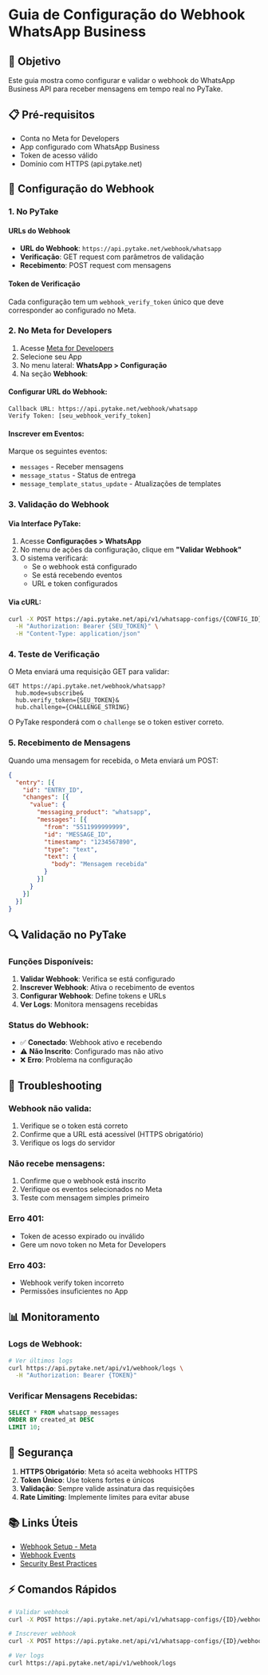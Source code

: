 # Guia de Configuração do Webhook WhatsApp Business

## 🎯 Objetivo
Este guia mostra como configurar e validar o webhook do WhatsApp Business API para receber mensagens em tempo real no PyTake.

## 📋 Pré-requisitos
- Conta no Meta for Developers
- App configurado com WhatsApp Business
- Token de acesso válido
- Domínio com HTTPS (api.pytake.net)

## 🔧 Configuração do Webhook

### 1. No PyTake

#### URLs do Webhook
- **URL do Webhook**: `https://api.pytake.net/webhook/whatsapp`
- **Verificação**: GET request com parâmetros de validação
- **Recebimento**: POST request com mensagens

#### Token de Verificação
Cada configuração tem um `webhook_verify_token` único que deve corresponder ao configurado no Meta.

### 2. No Meta for Developers

1. Acesse [Meta for Developers](https://developers.facebook.com)
2. Selecione seu App
3. No menu lateral: **WhatsApp > Configuração**
4. Na seção **Webhook**:

#### Configurar URL do Webhook:
```
Callback URL: https://api.pytake.net/webhook/whatsapp
Verify Token: [seu_webhook_verify_token]
```

#### Inscrever em Eventos:
Marque os seguintes eventos:
- `messages` - Receber mensagens
- `message_status` - Status de entrega
- `message_template_status_update` - Atualizações de templates

### 3. Validação do Webhook

#### Via Interface PyTake:
1. Acesse **Configurações > WhatsApp**
2. No menu de ações da configuração, clique em **"Validar Webhook"**
3. O sistema verificará:
   - Se o webhook está configurado
   - Se está recebendo eventos
   - URL e token configurados

#### Via cURL:
```bash
curl -X POST https://api.pytake.net/api/v1/whatsapp-configs/{CONFIG_ID}/webhook/validate \
  -H "Authorization: Bearer {SEU_TOKEN}" \
  -H "Content-Type: application/json"
```

### 4. Teste de Verificação

O Meta enviará uma requisição GET para validar:
```
GET https://api.pytake.net/webhook/whatsapp?
  hub.mode=subscribe&
  hub.verify_token={SEU_TOKEN}&
  hub.challenge={CHALLENGE_STRING}
```

O PyTake responderá com o `challenge` se o token estiver correto.

### 5. Recebimento de Mensagens

Quando uma mensagem for recebida, o Meta enviará um POST:
```json
{
  "entry": [{
    "id": "ENTRY_ID",
    "changes": [{
      "value": {
        "messaging_product": "whatsapp",
        "messages": [{
          "from": "5511999999999",
          "id": "MESSAGE_ID",
          "timestamp": "1234567890",
          "type": "text",
          "text": {
            "body": "Mensagem recebida"
          }
        }]
      }
    }]
  }]
}
```

## 🔍 Validação no PyTake

### Funções Disponíveis:

1. **Validar Webhook**: Verifica se está configurado
2. **Inscrever Webhook**: Ativa o recebimento de eventos
3. **Configurar Webhook**: Define tokens e URLs
4. **Ver Logs**: Monitora mensagens recebidas

### Status do Webhook:

- ✅ **Conectado**: Webhook ativo e recebendo
- ⚠️ **Não Inscrito**: Configurado mas não ativo
- ❌ **Erro**: Problema na configuração

## 🐛 Troubleshooting

### Webhook não valida:
1. Verifique se o token está correto
2. Confirme que a URL está acessível (HTTPS obrigatório)
3. Verifique os logs do servidor

### Não recebe mensagens:
1. Confirme que o webhook está inscrito
2. Verifique os eventos selecionados no Meta
3. Teste com mensagem simples primeiro

### Erro 401:
- Token de acesso expirado ou inválido
- Gere um novo token no Meta for Developers

### Erro 403:
- Webhook verify token incorreto
- Permissões insuficientes no App

## 📊 Monitoramento

### Logs de Webhook:
```bash
# Ver últimos logs
curl https://api.pytake.net/api/v1/webhook/logs \
  -H "Authorization: Bearer {TOKEN}"
```

### Verificar Mensagens Recebidas:
```sql
SELECT * FROM whatsapp_messages 
ORDER BY created_at DESC 
LIMIT 10;
```

## 🔐 Segurança

1. **HTTPS Obrigatório**: Meta só aceita webhooks HTTPS
2. **Token Único**: Use tokens fortes e únicos
3. **Validação**: Sempre valide assinatura das requisições
4. **Rate Limiting**: Implemente limites para evitar abuse

## 📚 Links Úteis

- [Webhook Setup - Meta](https://developers.facebook.com/docs/whatsapp/cloud-api/webhooks/setup)
- [Webhook Events](https://developers.facebook.com/docs/whatsapp/cloud-api/webhooks/events)
- [Security Best Practices](https://developers.facebook.com/docs/whatsapp/cloud-api/webhooks/security)

## ⚡ Comandos Rápidos

```bash
# Validar webhook
curl -X POST https://api.pytake.net/api/v1/whatsapp-configs/{ID}/webhook/validate

# Inscrever webhook
curl -X POST https://api.pytake.net/api/v1/whatsapp-configs/{ID}/webhook/subscribe

# Ver logs
curl https://api.pytake.net/api/v1/webhook/logs
```